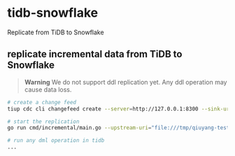 # tidb-snowflake
Replicate from TiDB to Snowflake

## replicate incremental data from TiDB to Snowflake

> **Warning**
> We do not support ddl replication yet. Any ddl operation may cause data loss.

```bash
# create a change feed
tiup cdc cli changefeed create --server=http://127.0.0.1:8300 --sink-uri="file:///tmp/test/cdc?protocol=csv&flush-interval=5m&file-size=268435456"

# start the replication
go run cmd/incremental/main.go --upstream-uri="file:///tmp/qiuyang-test/cdc?protocol=csv&flush-interval=5m&file-size=268435456" --downstream-uri="<use_name>:<password>@<organization>-<account>/<database>/<schema>?warehouse=<warehouse>"

# run any dml operation in tidb
...
```
